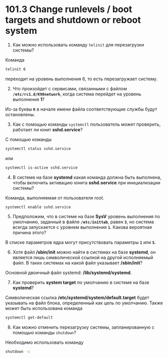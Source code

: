 # 101.3 Change runlevels / boot targets and shutdown or reboot system

1. Как можно использовать команду `telinit` для перезагрузки системы? 
   
Команда 
```sh
telinit 6
```
 переходит на уровень выполнения 6, то есть перезагружает систему.

2. Что произойдет с сервисами, связанными с файлом **`/etc/rc1.d/K90network`**, когда система перейдет на уровень выполнения **1**? 
   
Из-за буквы **`K`** в начале имени файла соответствующие службы будут остановлены.

3. Как с помощью команды `systemctl` пользователь может проверить, работает ли юнит **sshd.service**? 
   
С помощью команды 
```sh
systemctl status sshd.service 
```
или 
```sh
systemctl is-active sshd.service
```

4. В системе на базе **systemd** какая команда должна быть выполнена, чтобы включить активацию юнита **sshd.service** при инициализации системы? 
   
Команда, выполняемая от пользователя root.
```sh
systemctl enable sshd.service
```


5. Предположим, что в системе на базе **SysV** уровень выполнения по умолчанию, заданный в файле **`/etc/inittab`**, равен **`3`**, но система всегда запускается с уровнем выполнения **`1`**. Какова вероятная причина этого? 
   
В списке параметров ядра могут присутствовать параметры **`1`** или **`S`**.

6. Хотя файл **/sbin/init** можно найти в системах на базе **systemd**, он является лишь символической ссылкой на другой исполняемый файл. В таких системах на какой файл указывает **/sbin/init**? 
   
Основной двоичный файл systemd: **/lib/systemd/systemd**.

7. Как проверить **system target** по умолчанию в системе на базе **systemd**? 
   
Символическая ссылка **/etc/systemd/system/default.target** будет указывать на файл блока, определенный как цель по умолчанию. Также может быть использована команда 
```sh
systemctl get-default
```

8. Как можно отменить перезагрузку системы, запланированную с помощью команды `shutdown`? 
   
Необходимо использовать команду 
```sh
shutdown -c
```
